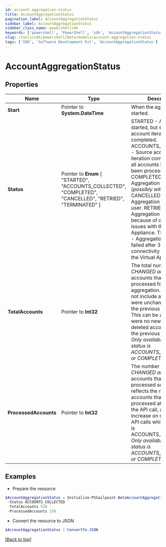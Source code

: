 ```yaml
---
id: account-aggregation-status
title: AccountAggregationStatus
pagination_label: AccountAggregationStatus
sidebar_label: AccountAggregationStatus
sidebar_class_name: powershellsdk
keywords: ['powershell', 'PowerShell', 'sdk', 'AccountAggregationStatus'] 
slug: /tools/sdk/powershell/beta/models/account-aggregation-status
tags: ['SDK', 'Software Development Kit', 'AccountAggregationStatus']
---
```



# AccountAggregationStatus

## Properties

Name | Type | Description | Notes
------------ | ------------- | ------------- | -------------
**Start** |  Pointer to **System.DateTime** | When the aggregation started. | [optional] 
**Status** |  Pointer to  **Enum** [  "STARTED",    "ACCOUNTS_COLLECTED",    "COMPLETED",    "CANCELLED",    "RETRIED",    "TERMINATED" ] | STARTED - Aggregation started, but source account iteration has not completed.  ACCOUNTS_COLLECTED - Source account iteration completed, but all accounts have not yet been processed.  COMPLETED - Aggregation completed (*possibly with errors*).  CANCELLED - Aggregation cancelled by user.  RETRIED - Aggregation retried because of connectivity issues with the Virtual Appliance.  TERMINATED - Aggregation marked as failed after 3 tries after connectivity issues with the Virtual Appliance.  | [optional] 
**TotalAccounts** |  Pointer to **Int32** | The total number of *NEW, CHANGED and DELETED* accounts that need to be processed for this aggregation. This does not include accounts that were unchanged since the previous aggregation. This can be zero if there were no new, changed or deleted accounts since the previous aggregation. *Only available when status is ACCOUNTS_COLLECTED or COMPLETED.* | [optional] 
**ProcessedAccounts** |  Pointer to **Int32** | The number of *NEW, CHANGED and DELETED* accounts that have been processed so far. This reflects the number of accounts that have been processed at the time of the API call, and may increase on subsequent API calls while the status is ACCOUNTS_COLLECTED. *Only available when status is ACCOUNTS_COLLECTED or COMPLETED.* | [optional] 

## Examples

- Prepare the resource
```powershell
$AccountAggregationStatus = Initialize-PSSailpoint.BetaAccountAggregationStatus  -Start 2021-01-31T14:30:05.104Z `
 -Status ACCOUNTS_COLLECTED `
 -TotalAccounts 520 `
 -ProcessedAccounts 150
```

- Convert the resource to JSON
```powershell
$AccountAggregationStatus | ConvertTo-JSON
```


[[Back to top]](#) 

